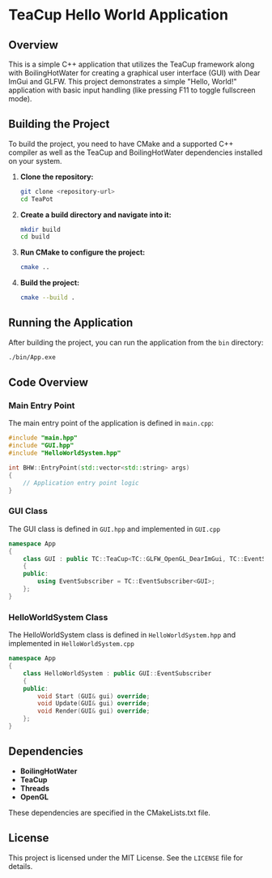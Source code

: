 # TeaCup Hello World Application

## Overview

This is a simple C++ application that utilizes the TeaCup framework along with BoilingHotWater for creating a graphical user interface (GUI) with Dear ImGui and GLFW. This project demonstrates a simple "Hello, World!" application with basic input handling (like pressing F11 to toggle fullscreen mode).

## Building the Project

To build the project, you need to have CMake and a supported C++ compiler as well as the TeaCup and BoilingHotWater dependencies installed on your system.

1. **Clone the repository:**
    ```sh
    git clone <repository-url>
    cd TeaPot
    ```

2. **Create a build directory and navigate into it:**
    ```sh
    mkdir build
    cd build
    ```

3. **Run CMake to configure the project:**
    ```sh
    cmake ..
    ```

4. **Build the project:**
    ```sh
    cmake --build .
    ```

## Running the Application

After building the project, you can run the application from the `bin` directory:

```sh
./bin/App.exe
```

## Code Overview

### Main Entry Point

The main entry point of the application is defined in `main.cpp`:

```cpp
#include "main.hpp"
#include "GUI.hpp"
#include "HelloWorldSystem.hpp"

int BHW::EntryPoint(std::vector<std::string> args) 
{
    // Application entry point logic
}
```

### GUI Class

The GUI class is defined in `GUI.hpp` and implemented in `GUI.cpp`

```cpp
namespace App 
{
    class GUI : public TC::TeaCup<TC::GLFW_OpenGL_DearImGui, TC::EventSubscriber<GUI>, GUI> 
    {
    public:
        using EventSubscriber = TC::EventSubscriber<GUI>;
    };
}
```

### HelloWorldSystem Class

The HelloWorldSystem class is defined in `HelloWorldSystem.hpp` and implemented in `HelloWorldSystem.cpp`

```cpp
namespace App
{
    class HelloWorldSystem : public GUI::EventSubscriber 
    {
    public:
        void Start (GUI& gui) override;
        void Update(GUI& gui) override;
        void Render(GUI& gui) override;
    };
}
```

## Dependencies

- **BoilingHotWater**
- **TeaCup**
- **Threads**
- **OpenGL**

These dependencies are specified in the CMakeLists.txt file.

## License

This project is licensed under the MIT License. See the `LICENSE` file for details.
